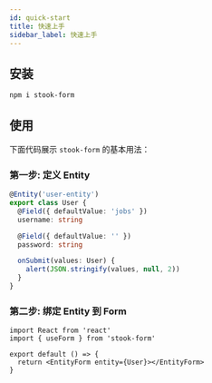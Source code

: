 ```yaml
---
id: quick-start
title: 快速上手
sidebar_label: 快速上手
---
```


## 安装

```bash
npm i stook-form
```

## 使用

下面代码展示 `stook-form` 的基本用法：

### 第一步: 定义 Entity

```ts
@Entity('user-entity')
export class User {
  @Field({ defaultValue: 'jobs' })
  username: string

  @Field({ defaultValue: '' })
  password: string

  onSubmit(values: User) {
    alert(JSON.stringify(values, null, 2))
  }
}
```

### 第二步: 绑定 Entity 到 Form

```tsx
import React from 'react'
import { useForm } from 'stook-form'

export default () => {
  return <EntityForm entity={User}></EntityForm>
}
```
